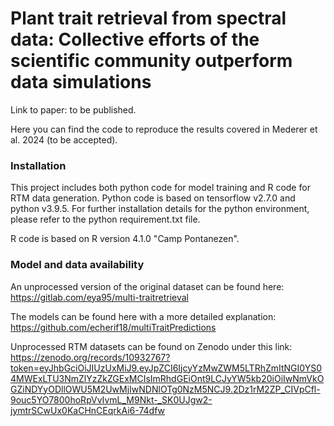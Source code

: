 # Plant trait retrieval from spectral data: Collective efforts of the scientific community outperform data simulations

Link to paper: to be published.

Here you can find the code to reproduce the results covered in Mederer et al. 2024 (to be accepted).

### Installation 
This project includes both python code for model training and R code for RTM data generation.
Python code is based on tensorflow v2.7.0 and python v3.9.5.
For further installation details for the python environment, please refer to the python requirement.txt file.

R code is based on R version 4.1.0 "Camp Pontanezen". 

### Model and data availability 
An unprocessed version of the original dataset can be found here: https://gitlab.com/eya95/multi-traitretrieval

The models can be found here with a more detailed explanation: https://github.com/echerif18/multiTraitPredictions

Unprocessed RTM datasets can be found on Zenodo under this link: https://zenodo.org/records/10932767?token=eyJhbGciOiJIUzUxMiJ9.eyJpZCI6IjcyYzMwZWM5LTRhZmItNGI0YS04MWExLTU3NmZlYzZkZGExMCIsImRhdGEiOnt9LCJyYW5kb20iOiIwNmVkOGZiNDYyODllOWU5M2UwMjIwNDNlOTg0NzM5NCJ9.2Dz1rM2ZP_CIVpCfl-9ouc5YO7800hoRpVvIvmL_M9Nkt-_SK0UJgw2-jymtrSCwUx0KaCHnCEqrkAi6-74dfw
